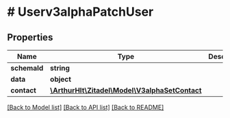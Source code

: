# # Userv3alphaPatchUser

## Properties

Name | Type | Description | Notes
------------ | ------------- | ------------- | -------------
**schemaId** | **string** |  | [optional]
**data** | **object** |  | [optional]
**contact** | [**\ArthurHlt\Zitadel\Model\V3alphaSetContact**](V3alphaSetContact.md) |  | [optional]

[[Back to Model list]](../../README.md#models) [[Back to API list]](../../README.md#endpoints) [[Back to README]](../../README.md)
